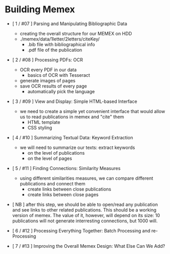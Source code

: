# Building Memex

- [ 1 / #07 ] Parsing and Manipulating Bibliographic Data
	- creating the overall structure for our MEMEX on HDD
	- ./memex/data/1letter/2letters/citeKey/
		- .bib file with bibliographical info
		- .pdf file of the publication 
- [ 2 / #08 ] Processing PDFs: OCR
	- OCR every PDF in our data
		- basics of OCR with Tesseract
	- generate images of pages
	- save OCR results of every page
		- automatically pick the language
- [ 3 / #09 ] View and Display: Simple HTML-based Interface
	- we need to create a simple yet convenient interface that would allow us to read publications in memex and "cite" them
		- HTML template
		- CSS styling
- [ 4 / #10 ] Summarizing Textual Data: Keyword Extraction
	- we will need to summarize our texts: extract keywords
		- on the level of publications
		- on the level of pages
- [ 5 / #11 ] Finding Connections: Similarity Measures
	- using different similarities measures, we can compare different publications and connect them
		- create links between close publications
		- create links between close pages

- [ NB ] after this step, we should be able to open/read any publication and see links to other related publications. This should be a working version of memex. The value of it, however, will depend on its size: 10 publications will not generate interresting connections, but 1000 will.

- [ 6 / #12 ] Processing Everything Together: Batch Processing and re-Processing
- [ 7 / #13 ] Improving the Overall Memex Design: What Else Can We Add?
